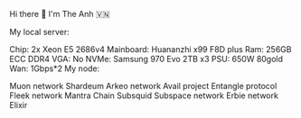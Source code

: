 Hi there 👋 I'm The Anh 🇻🇳      
         
          
      
My local server:   
 
Chip: 2x Xeon E5 2686v4 
Mainboard: Huananzhi x99 F8D plus 
Ram: 256GB ECC DDR4
VGA: No
NVMe: Samsung 970 Evo 2TB x3
PSU: 650W 80gold
Wan: 1Gbps*2
My node:

Muon network
Shardeum
Arkeo network
Avail project
Entangle protocol
Fleek network
Mantra Chain
Subsquid
Subspace network
Erbie network
Elixir




